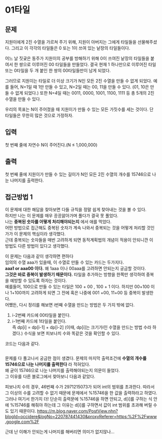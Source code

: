 # 01타일
## 문제
지원이에게 2진 수열을 가르쳐 주기 위해, 지원이 아버지는 그에게 타일들을 선물해주셨다. 그리고 이 각각의 타일들은 0 또는 1이 쓰여 있는 낱장의 타일들이다.

어느 날 짓궂은 동주가 지원이의 공부를 방해하기 위해 0이 쓰여진 낱장의 타일들을 붙여서 한 쌍으로 이루어진 00 타일들을 만들었다. 결국 현재 1 하나만으로 이루어진 타일 또는 0타일을 두 개 붙인 한 쌍의 00타일들만이 남게 되었다.

그러므로 지원이는 타일로 더 이상 크기가 N인 모든 2진 수열을 만들 수 없게 되었다. 예를 들어, N=1일 때 1만 만들 수 있고, N=2일 때는 00, 11을 만들 수 있다. (01, 10은 만들 수 없게 되었다.) 또한 N=4일 때는 0011, 0000, 1001, 1100, 1111 등 총 5개의 2진 수열을 만들 수 있다.

우리의 목표는 N이 주어졌을 때 지원이가 만들 수 있는 모든 가짓수를 세는 것이다. 단 타일들은 무한히 많은 것으로 가정하자.

## 입력
첫 번째 줄에 자연수 N이 주어진다.(N ≤ 1,000,000)

## 출력
첫 번째 줄에 지원이가 만들 수 있는 길이가 N인 모든 2진 수열의 개수를 15746으로 나눈 나머지를 출력한다.

## 접근방법 1
이 문제에 대한 해답을 찾아보면 다들 규칙을 정말 쉽게 찾아내는 것을 볼 수 있다.   
하지만 나는 이 문제를 매우 끙끙앓아가며 풀다가 결국 못 풀었다.   
나는 __중복된 숫자를 어떻게 처리해야되는지__ 에서 애를 먹었다.   
어떤 방법으로 접근해도 중복된 숫자가 계속 나와서 중복되는 것을 어떻게 처리할 것인가가 이 문제의 핵심이라 생각했다.   
근데 중복되는 숫자들을 매번 고려하게 되면 동적계획법의 개념이 적용이 안되니깐 이 방법도 다른 방법이 있다고 생각했다.   

이 문제는 다음과 같이 생각하면 편하다   
임의의 수열 aaa가 있을때, 이 수열로 만들 수 있는 카드는 두가지다.    
__aaa1 or aaa00 이다.__ 왜 1aaa 이나 00aaa를 고려하면 안되는지 궁금할 것이다.   
__그것은 바로 중복이 발생하기 때문이다.__ 타일을 추가하는 방향을 한쪽만 생각하여 중복을 예방할 수 있도록 하자는 것이다.   
예를들어, 100으로 만들 수 있는 타일은 100 + 00 , 100 + 1 이다. 하지만 00+100 이나 1+100까지 고려하게 되면 그 전에 혹은 나중에 001 +00, 11+00 등 중복이 발생한다.   
어쨌든, 다시 정리를 해보면 i번째 수열을 만드는 방법은 두 가지 밖에 없다.   
1. i-2번째 카드에 00타일을 붙인다.   
2. i-1번째 카드에 1타일을 붙인다.   
즉 dp[i] = dp[i-1] + dp[i-2] (이때, dp[i]는 크기가i인 수열을 만드는 방법 수라 하겠다.)
수식을 보면 피보나치 수와 똑같은 것을 확인할 수 있다.   

코드는 다음과 같다.   

```java 

```
문제를 다 풀고나서 궁금한 점이 생겼다. 문제의 마지막 출력조건에 __수열의 개수를 15746으로 나눈 나머지를 출력한다__ 라 적혀있다.   
왜 굳이 15746으로 나눈 나머지를 출력해야되는지 의문이 들었다.   
그 이유를 다른 블로그에서 찾아보니 다음과 같았다.   

피보나치 수의 경우, 46번째 수가 2971215073가 되어 int의 범위를 초과한다. 따라서 그 이상의 수를 고려할 수 없기 때문에 문제에서 %15746을 한 값을 출력하라고 하였다.
그러나 여기서 한가지 더! 단순히 출력문에 %15746을 하면 안되고, d[i]를 구하는 식 안에 %15746를 해줘야 하는데 그 이유는 d[i]를 구하면서 값이 int 범위를 초과해 버릴 수도 있기 때문이다.
https://m.blog.naver.com/PostView.nhn?blogId=occidere&logNo=220787441430&proxyReferer=https:%2F%2Fwww.google.com%2F

근데 난 이해가 안되는게 나머지를 해버리면 의미가 없지않나... 


